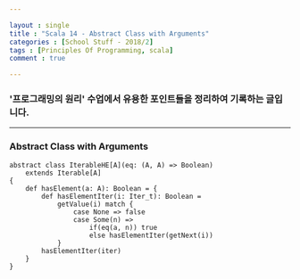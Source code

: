 ```yaml
---

layout : single
title : "Scala 14 - Abstract Class with Arguments"
categories : [School Stuff - 2018/2]
tags : [Principles Of Programming, scala]
comment : true

---
```


### '프로그래밍의 원리' 수업에서 유용한 포인트들을 정리하여 기록하는 글입니다.

---

### Abstract Class with Arguments

~~~
abstract class IterableHE[A](eq: (A, A) => Boolean)
	extends Iterable[A]
{
	def hasElement(a: A): Boolean = {
		def hasElementIter(i: Iter_t): Boolean = 
			getValue(i) match {
				case None => false
				case Some(n) =>
					if(eq(a, n)) true
					else hasElementIter(getNext(i))
			}
		hasElementIter(iter)
	}
}
~~~


































